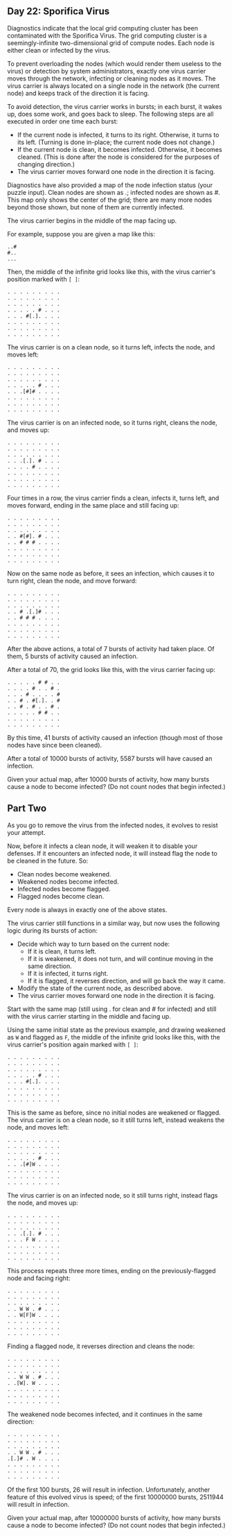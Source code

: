 ## Day 22: Sporifica Virus ##

Diagnostics indicate that the local grid computing cluster has been contaminated with the Sporifica 
Virus. The grid computing cluster is a seemingly-infinite two-dimensional grid of compute nodes. 
Each node is either clean or infected by the virus.

To prevent overloading the nodes (which would render them useless to the virus) or detection by 
system administrators, exactly one virus carrier moves through the network, infecting or cleaning 
nodes as it moves. The virus carrier is always located on a single node in the network (the current 
node) and keeps track of the direction it is facing.

To avoid detection, the virus carrier works in bursts; in each burst, it wakes up, does some work, 
and goes back to sleep. The following steps are all executed in order one time each burst:

* If the current node is infected, it turns to its right. Otherwise, it turns to its left. (Turning 
  is done in-place; the current node does not change.)
* If the current node is clean, it becomes infected. Otherwise, it becomes cleaned. (This is done 
  after the node is considered for the purposes of changing direction.)
* The virus carrier moves forward one node in the direction it is facing.

Diagnostics have also provided a map of the node infection status (your puzzle input). Clean nodes 
are shown as .; infected nodes are shown as #. This map only shows the center of the grid; there are 
many more nodes beyond those shown, but none of them are currently infected.

The virus carrier begins in the middle of the map facing up.

For example, suppose you are given a map like this:

```
..#
#..
...
```

Then, the middle of the infinite grid looks like this, with the virus carrier's position marked with
```[ ]```:

```
. . . . . . . . .
. . . . . . . . .
. . . . . . . . .
. . . . . # . . .
. . . #[.]. . . .
. . . . . . . . .
. . . . . . . . .
. . . . . . . . .
```

The virus carrier is on a clean node, so it turns left, infects the node, and moves left:

```
. . . . . . . . .
. . . . . . . . .
. . . . . . . . .
. . . . . # . . .
. . .[#]# . . . .
. . . . . . . . .
. . . . . . . . .
. . . . . . . . .
```

The virus carrier is on an infected node, so it turns right, cleans the node, and moves up:

```
. . . . . . . . .
. . . . . . . . .
. . . . . . . . .
. . .[.]. # . . .
. . . . # . . . .
. . . . . . . . .
. . . . . . . . .
. . . . . . . . .
```

Four times in a row, the virus carrier finds a clean, infects it, turns left, and moves forward, 
ending in the same place and still facing up:

```
. . . . . . . . .
. . . . . . . . .
. . . . . . . . .
. . #[#]. # . . .
. . # # # . . . .
. . . . . . . . .
. . . . . . . . .
. . . . . . . . .
```

Now on the same node as before, it sees an infection, which causes it to turn right, clean the node, 
and move forward:

```
. . . . . . . . .
. . . . . . . . .
. . . . . . . . .
. . # .[.]# . . .
. . # # # . . . .
. . . . . . . . .
. . . . . . . . .
. . . . . . . . .
```

After the above actions, a total of 7 bursts of activity had taken place. Of them, 5 bursts of 
activity caused an infection.

After a total of 70, the grid looks like this, with the virus carrier facing up:

```
. . . . . # # . .
. . . . # . . # .
. . . # . . . . #
. . # . #[.]. . #
. . # . # . . # .
. . . . . # # . .
. . . . . . . . .
. . . . . . . . .
```

By this time, 41 bursts of activity caused an infection (though most of those nodes have since been 
cleaned).

After a total of 10000 bursts of activity, 5587 bursts will have caused an infection.

Given your actual map, after 10000 bursts of activity, how many bursts cause a node to become 
infected? (Do not count nodes that begin infected.)

## Part Two ##

As you go to remove the virus from the infected nodes, it evolves to resist your attempt.

Now, before it infects a clean node, it will weaken it to disable your defenses. If it encounters an 
infected node, it will instead flag the node to be cleaned in the future. So:

* Clean nodes become weakened.
* Weakened nodes become infected.
* Infected nodes become flagged.
* Flagged nodes become clean.

Every node is always in exactly one of the above states.

The virus carrier still functions in a similar way, but now uses the following logic during its 
bursts of action:

* Decide which way to turn based on the current node:
  * If it is clean, it turns left.
  * If it is weakened, it does not turn, and will continue moving in the same direction.
  * If it is infected, it turns right.
  * If it is flagged, it reverses direction, and will go back the way it came.
* Modify the state of the current node, as described above.
* The virus carrier moves forward one node in the direction it is facing.

Start with the same map (still using . for clean and # for infected) and still with the virus 
carrier starting in the middle and facing up.

Using the same initial state as the previous example, and drawing weakened as ```W``` and flagged as 
```F```, the middle of the infinite grid looks like this, with the virus carrier's position again 
marked with ```[ ]```:

```
. . . . . . . . .
. . . . . . . . .
. . . . . . . . .
. . . . . # . . .
. . . #[.]. . . .
. . . . . . . . .
. . . . . . . . .
. . . . . . . . .
```

This is the same as before, since no initial nodes are weakened or flagged. The virus carrier is on 
a clean node, so it still turns left, instead weakens the node, and moves left:

```
. . . . . . . . .
. . . . . . . . .
. . . . . . . . .
. . . . . # . . .
. . .[#]W . . . .
. . . . . . . . .
. . . . . . . . .
. . . . . . . . .
```

The virus carrier is on an infected node, so it still turns right, instead flags the node, and moves 
up:

```
. . . . . . . . .
. . . . . . . . .
. . . . . . . . .
. . .[.]. # . . .
. . . F W . . . .
. . . . . . . . .
. . . . . . . . .
. . . . . . . . .
```

This process repeats three more times, ending on the previously-flagged node and facing right:

```
. . . . . . . . .
. . . . . . . . .
. . . . . . . . .
. . W W . # . . .
. . W[F]W . . . .
. . . . . . . . .
. . . . . . . . .
. . . . . . . . .
```

Finding a flagged node, it reverses direction and cleans the node:

```
. . . . . . . . .
. . . . . . . . .
. . . . . . . . .
. . W W . # . . .
. .[W]. W . . . .
. . . . . . . . .
. . . . . . . . .
. . . . . . . . .
```

The weakened node becomes infected, and it continues in the same direction:

```
. . . . . . . . .
. . . . . . . . .
. . . . . . . . .
. . W W . # . . .
.[.]# . W . . . .
. . . . . . . . .
. . . . . . . . .
. . . . . . . . .
```

Of the first 100 bursts, 26 will result in infection. Unfortunately, another feature of this evolved 
virus is speed; of the first 10000000 bursts, 2511944 will result in infection.

Given your actual map, after 10000000 bursts of activity, how many bursts cause a node to become 
infected? (Do not count nodes that begin infected.)
